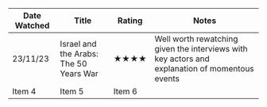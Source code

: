 | Date Watched | Title                                  | Rating | Notes                                                                                          |
| ------------ | -------------------------------------- | ------ | ---------------------------------------------------------------------------------------------- |
| 23/11/23     | Israel and the Arabs: The 50 Years War | ★★★★   | Well worth rewatching given the interviews with key actors and explanation of momentous events |
| Item 4       | Item 5                                 | Item 6 |                                                                                                |